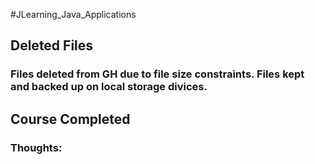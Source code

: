 #JLearning_Java_Applications

## Deleted Files

### Files deleted from GH due to file size constraints.  Files kept and backed up on local storage divices.

## Course Completed

### Thoughts:  

